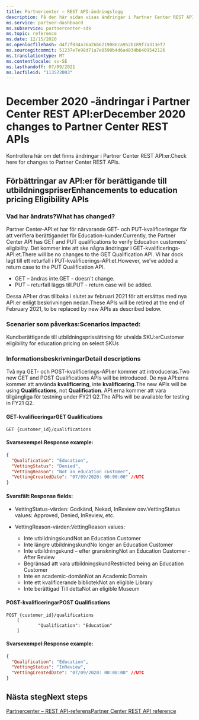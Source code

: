 ```yaml
---
title: Partnercenter – REST API-ändringslogg
description: På den här sidan visas ändringar i Partner Center REST API:er
ms.service: partner-dashboard
ms.subservice: partnercenter-sdk
ms.topic: reference
ms.date: 12/15/2020
ms.openlocfilehash: d4f7f034a36a26b6219086ca952b189f7a313ef7
ms.sourcegitcommit: 51237e7e98d71a7e0590b4d6a4034b6409542126
ms.translationtype: MT
ms.contentlocale: sv-SE
ms.lasthandoff: 07/09/2021
ms.locfileid: "113572003"
---
```

# <a name="december-2020-changes-to-partner-center-rest-apis"></a><span data-ttu-id="e9d18-103">December 2020 -ändringar i Partner Center REST API:er</span><span class="sxs-lookup"><span data-stu-id="e9d18-103">December 2020 changes to Partner Center REST APIs</span></span>

<span data-ttu-id="e9d18-104">Kontrollera här om det finns ändringar i Partner Center REST API:er.</span><span class="sxs-lookup"><span data-stu-id="e9d18-104">Check here for changes to Partner Center REST APIs.</span></span>

## <a name="enhancements-to-education-pricing-eligibility-apis"></a><span data-ttu-id="e9d18-105">Förbättringar av API:er för berättigande till utbildningspriser</span><span class="sxs-lookup"><span data-stu-id="e9d18-105">Enhancements to education pricing Eligibility APIs</span></span>



### <a name="what-has-changed"></a><span data-ttu-id="e9d18-106">Vad har ändrats?</span><span class="sxs-lookup"><span data-stu-id="e9d18-106">What has changed?</span></span>

<span data-ttu-id="e9d18-107">Partner Center-API:et har för närvarande GET- och PUT-kvalificeringar för att verifiera berättigandet för Education-kunder.</span><span class="sxs-lookup"><span data-stu-id="e9d18-107">Currently, the Partner Center API has GET and PUT qualifications to verify Education customers’ eligibility.</span></span> <span data-ttu-id="e9d18-108">Det kommer inte att ske några ändringar i GET-kvalificerings-API:et.</span><span class="sxs-lookup"><span data-stu-id="e9d18-108">There will be no changes to the GET Qualification API.</span></span> <span data-ttu-id="e9d18-109">Vi har dock lagt till ett returfall i PUT-kvalificerings-API:et.</span><span class="sxs-lookup"><span data-stu-id="e9d18-109">However, we’ve added a return case to the PUT Qualification API.</span></span>

- <span data-ttu-id="e9d18-110">GET – ändras inte.</span><span class="sxs-lookup"><span data-stu-id="e9d18-110">GET - doesn't change.</span></span>
- <span data-ttu-id="e9d18-111">PUT – returfall läggs till.</span><span class="sxs-lookup"><span data-stu-id="e9d18-111">PUT - return case will be added.</span></span>

<span data-ttu-id="e9d18-112">Dessa API:er dras tillbaka i slutet av februari 2021 för att ersättas med nya API:er enligt beskrivningen nedan.</span><span class="sxs-lookup"><span data-stu-id="e9d18-112">These APIs will be retired at the end of February 2021, to be replaced by new APIs as described below.</span></span>

### <a name="scenarios-impacted"></a><span data-ttu-id="e9d18-113">Scenarier som påverkas:</span><span class="sxs-lookup"><span data-stu-id="e9d18-113">Scenarios impacted:</span></span>

<span data-ttu-id="e9d18-114">Kundberättigande till utbildningsprissättning för utvalda SKU:er</span><span class="sxs-lookup"><span data-stu-id="e9d18-114">Customer eligibility for education pricing on select SKUs</span></span>

### <a name="detail-descriptions"></a><span data-ttu-id="e9d18-115">Informationsbeskrivningar</span><span class="sxs-lookup"><span data-stu-id="e9d18-115">Detail descriptions</span></span>

<span data-ttu-id="e9d18-116">Två nya GET- och POST-kvalificerings-API:er kommer att introduceras.</span><span class="sxs-lookup"><span data-stu-id="e9d18-116">Two new GET and POST Qualifications APIs will be introduced.</span></span> <span data-ttu-id="e9d18-117">De nya API:erna kommer att använda **kvalificering**, inte **kvalificering.**</span><span class="sxs-lookup"><span data-stu-id="e9d18-117">The new APIs will be using **Qualifications**, not **Qualification**.</span></span> <span data-ttu-id="e9d18-118">API:erna kommer att vara tillgängliga för testning under FY21 Q2.</span><span class="sxs-lookup"><span data-stu-id="e9d18-118">The APIs will be available for testing in FY21 Q2.</span></span>

#### <a name="get-qualifications"></a><span data-ttu-id="e9d18-119">GET-kvalificeringar</span><span class="sxs-lookup"><span data-stu-id="e9d18-119">GET Qualifications</span></span>

```http
GET {customer_id}/qualifications
```

#### <a name="response-example"></a><span data-ttu-id="e9d18-120">Svarsexempel:</span><span class="sxs-lookup"><span data-stu-id="e9d18-120">Response example:</span></span>

```json
{
  "Qualification": "Education",
  "VettingStatus": "Denied",
  "VettingReason": "Not an education customer",
  "VettingCreatedDate": "07/09/2020: 00:00:00" //UTC
}
```

#### <a name="response-fields"></a><span data-ttu-id="e9d18-121">Svarsfält:</span><span class="sxs-lookup"><span data-stu-id="e9d18-121">Response fields:</span></span> 

- <span data-ttu-id="e9d18-122">VettingStatus-värden: Godkänd, Nekad, InReview osv.</span><span class="sxs-lookup"><span data-stu-id="e9d18-122">VettingStatus values: Approved, Denied, InReview, etc.</span></span>

- <span data-ttu-id="e9d18-123">VettingReason-värden:</span><span class="sxs-lookup"><span data-stu-id="e9d18-123">VettingReason values:</span></span>
   - <span data-ttu-id="e9d18-124">Inte utbildningskund</span><span class="sxs-lookup"><span data-stu-id="e9d18-124">Not an Education Customer</span></span>
   - <span data-ttu-id="e9d18-125">Inte längre utbildningskund</span><span class="sxs-lookup"><span data-stu-id="e9d18-125">No longer an Education Customer</span></span>
   - <span data-ttu-id="e9d18-126">Inte utbildningskund – efter granskning</span><span class="sxs-lookup"><span data-stu-id="e9d18-126">Not an Education Customer - After Review</span></span>
   - <span data-ttu-id="e9d18-127">Begränsad att vara utbildningskund</span><span class="sxs-lookup"><span data-stu-id="e9d18-127">Restricted being an Education Customer</span></span>
   - <span data-ttu-id="e9d18-128">Inte en academic-domän</span><span class="sxs-lookup"><span data-stu-id="e9d18-128">Not an Academic Domain</span></span>
   - <span data-ttu-id="e9d18-129">Inte ett kvalificerande bibliotek</span><span class="sxs-lookup"><span data-stu-id="e9d18-129">Not an eligible Library</span></span>
   - <span data-ttu-id="e9d18-130">Inte berättigad Till detta</span><span class="sxs-lookup"><span data-stu-id="e9d18-130">Not an eligible Museum</span></span>
 
#### <a name="post-qualifications"></a><span data-ttu-id="e9d18-131">POST-kvalificeringar</span><span class="sxs-lookup"><span data-stu-id="e9d18-131">POST Qualifications</span></span>

```http
POST {customer_id}/qualifications
    [
            "Qualification": "Education"
    ]
```

#### <a name="response-example"></a><span data-ttu-id="e9d18-132">Svarsexempel:</span><span class="sxs-lookup"><span data-stu-id="e9d18-132">Response example:</span></span>

```JSON
{
  "Qualification": "Education",
  "VettingStatus": "InReview",
  "VettingCreatedDate": "07/09/2020: 00:00:00" //UTC
}
```

## <a name="next-steps"></a><span data-ttu-id="e9d18-133">Nästa steg</span><span class="sxs-lookup"><span data-stu-id="e9d18-133">Next steps</span></span>

[<span data-ttu-id="e9d18-134">Partnercenter – REST API-referens</span><span class="sxs-lookup"><span data-stu-id="e9d18-134">Partner Center REST API reference</span></span>](partner-center-rest-api-reference.md)
